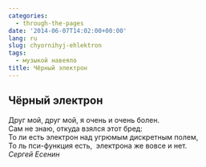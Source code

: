 ```yaml
---
categories:
  - through-the-pages
date: '2014-06-07T14:02:00+00:00'
lang: ru
slug: chyornihyj-ehlektron
tags:
  - музыкой навеяло
title: Чёрный электрон
---
```





## Чёрный электрон

Друг мой, друг мой, я очень и очень болен.  
Сам не знаю, откуда взялся этот бред:  
То ли есть электрон над угрюмым дискретным полем,  
То ль пси-функция есть,  электрона же вовсе и нет.  
_Сергей Есенин_  
